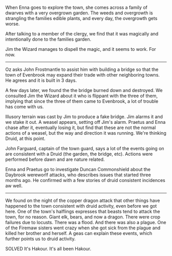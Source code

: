 When Enna goes to explore the town, she comes across a family of dwarves with a very overgrown garden. The weeds and overgrowth is strangling the families edible plants, and every day, the overgrowth gets worse.

After talking to a member of the clergy, we find that it was magically and intentionally done to the families garden.

Jim the Wizard manages to dispell the magic, and it seems to work. For now.

***********************************************************************************

Oz asks John Frostmantle to assist him with building a bridge so that the town of Evenbrook may expand their trade with other neighboring towns. He agrees and it is built in 3 days.

A few days later, we found the the bridge burned down and destroyed. We consulted Jim the Wizard about it who is flippant with the three of them, implying that since the three of them came to Evenbrook, a lot of trouble has come with us.

Illusory terrain was cast by Jim to produce a fake bridge. Jim alarms it and we stake it out. A weasel appears, setting off Jim's alarm. Praetus and Enna chase after it, eventually losing it, but find that these are not the normal actions of a weasel, but the way and direction it was running. We're thinking Druid, at this point.

John Farguard, captain of the town guard, says a lot of the events going on are consistent with a Druid (the garden, the bridge, etc). Actions were performed before dawn and are nature related.

Enna and Praetus go to investigate Duncan Commonshield about the Daybrook wereworlf attacks, who describes issues that started three months ago. He confirmed with a few stories of druid consistent incidences aw well.

***********************************************************************************

We found on the night of the copper dragon attack that other things have happened to the town consistent with druid activity, even before we got here. One of the town's halflings expresses that beasts tend to attack the town, for no reason. Giant elk, bears, and now a dragon. There were crop failures due to locusts. There was a flood. And there was also a plague. One of the Firemaw sisters went crazy when she got sick from the plague and killed her brother and herself. A geas can explain these events, which further points us to druid activity.

SOLVED
It's Hakour. It's all been Hakour.